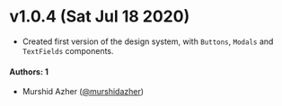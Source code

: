 # v1.0.4 (Sat Jul 18 2020)

- Created first version of the design system, with `Buttons`, `Modals` and `TextFields` components.

#### Authors: 1

- Murshid Azher ([@murshidazher](https://github.com/murshidazher))
